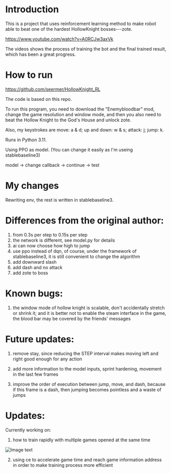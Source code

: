 # Introduction

This is a project that uses reinforcement learning method to make robot able to beat one of the hardest HollowKnight bosses---zote.

https://www.youtube.com/watch?v=A0RCJw3axVk

The videos shows the process of training the bot and the final trained result, which has been a great progress.

# How to run

https://github.com/seermer/HollowKnight_RL  

The code is based on this repo.

To run this program, you need to download the "Enemybloodbar" mod, change the game resolution and window mode, and then you also need to beat the Hollow Knight to the God's House and unlock zote.

Also, my keystrokes are move: a & d; up and down: w & s; attack: j; jump: k.

Runs in Python 3.11.

Using PPO as model. (You can change it easily as I'm useing stablebaseline3)

model -> change callback -> continue -> test

# My changes

Rewriting env, the rest is written in stablebaseline3.

# Differences from the original author:

1. from 0.3s per step to 0.15s per step
2. the network is different, see model.py for details
3. ai can now choose how high to jump
4. use ppo instead of dqn, of course, under the framework of stablebaseline3, it is still convenient to change the algorithm
5. add downward slash
6. add dash and no attack
7. add zote to boss

# Known bugs:

1. the window mode of hollow knight is scalable, don't accidentally stretch or shrink it; and it is better not to enable the steam interface in the game, the blood bar may be covered by the friends' messages

# Future updates:

1. remove stay, since reducing the STEP interval makes moving left and right good enough for any action

2. add more information to the model inputs, sprint hardening, movement in the last few frames

3. improve the order of execution between jump, move, and dash, because if this frame is a dash, then jumping becomes pointless and a waste of jumps

# Updates:

Currently working on:

1. how to train rapidly with multiple games opened at the same time

![Image text](https://github.com/Moapacha/rl-hollowknight-zote/blob/main/multiple_training_example.png)

2. using ce to accelerate game time and reach game information address in order to make training process more efficient
